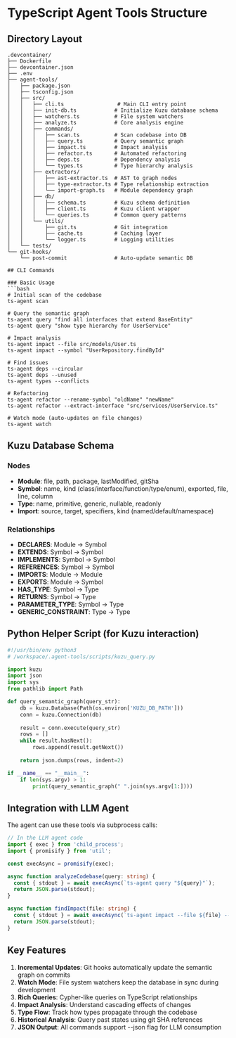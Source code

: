 # TypeScript Agent Tools Structure

## Directory Layout
```
.devcontainer/
├── Dockerfile
├── devcontainer.json
├── .env
├── agent-tools/
│   ├── package.json
│   ├── tsconfig.json
│   ├── src/
│   │   ├── cli.ts                 # Main CLI entry point
│   │   ├── init-db.ts            # Initialize Kuzu database schema
│   │   ├── watchers.ts           # File system watchers
│   │   ├── analyze.ts            # Core analysis engine
│   │   ├── commands/
│   │   │   ├── scan.ts           # Scan codebase into DB
│   │   │   ├── query.ts          # Query semantic graph
│   │   │   ├── impact.ts         # Impact analysis
│   │   │   ├── refactor.ts       # Automated refactoring
│   │   │   ├── deps.ts           # Dependency analysis
│   │   │   └── types.ts          # Type hierarchy analysis
│   │   ├── extractors/
│   │   │   ├── ast-extractor.ts  # AST to graph nodes
│   │   │   ├── type-extractor.ts # Type relationship extraction
│   │   │   └── import-graph.ts   # Module dependency graph
│   │   ├── db/
│   │   │   ├── schema.ts         # Kuzu schema definition
│   │   │   ├── client.ts         # Kuzu client wrapper
│   │   │   └── queries.ts        # Common query patterns
│   │   └── utils/
│   │       ├── git.ts            # Git integration
│   │       ├── cache.ts          # Caching layer
│   │       └── logger.ts         # Logging utilities
│   └── tests/
└── git-hooks/
    └── post-commit               # Auto-update semantic DB

## CLI Commands

### Basic Usage
```bash
# Initial scan of the codebase
ts-agent scan

# Query the semantic graph
ts-agent query "find all interfaces that extend BaseEntity"
ts-agent query "show type hierarchy for UserService"

# Impact analysis
ts-agent impact --file src/models/User.ts
ts-agent impact --symbol "UserRepository.findById"

# Find issues
ts-agent deps --circular
ts-agent deps --unused
ts-agent types --conflicts

# Refactoring
ts-agent refactor --rename-symbol "oldName" "newName"
ts-agent refactor --extract-interface "src/services/UserService.ts"

# Watch mode (auto-updates on file changes)
ts-agent watch
```

## Kuzu Database Schema

### Nodes
- **Module**: file, path, package, lastModified, gitSha
- **Symbol**: name, kind (class/interface/function/type/enum), exported, file, line, column
- **Type**: name, primitive, generic, nullable, readonly
- **Import**: source, target, specifiers, kind (named/default/namespace)

### Relationships
- **DECLARES**: Module -> Symbol
- **EXTENDS**: Symbol -> Symbol
- **IMPLEMENTS**: Symbol -> Symbol
- **REFERENCES**: Symbol -> Symbol
- **IMPORTS**: Module -> Module
- **EXPORTS**: Module -> Symbol
- **HAS_TYPE**: Symbol -> Type
- **RETURNS**: Symbol -> Type
- **PARAMETER_TYPE**: Symbol -> Type
- **GENERIC_CONSTRAINT**: Type -> Type

## Python Helper Script (for Kuzu interaction)
```python
#!/usr/bin/env python3
# /workspace/.agent-tools/scripts/kuzu_query.py

import kuzu
import json
import sys
from pathlib import Path

def query_semantic_graph(query_str):
    db = kuzu.Database(Path(os.environ['KUZU_DB_PATH']))
    conn = kuzu.Connection(db)
    
    result = conn.execute(query_str)
    rows = []
    while result.hasNext():
        rows.append(result.getNext())
    
    return json.dumps(rows, indent=2)

if __name__ == "__main__":
    if len(sys.argv) > 1:
        print(query_semantic_graph(" ".join(sys.argv[1:])))
```

## Integration with LLM Agent

The agent can use these tools via subprocess calls:
```typescript
// In the LLM agent code
import { exec } from 'child_process';
import { promisify } from 'util';

const execAsync = promisify(exec);

async function analyzeCodebase(query: string) {
  const { stdout } = await execAsync(`ts-agent query "${query}"`);
  return JSON.parse(stdout);
}

async function findImpact(file: string) {
  const { stdout } = await execAsync(`ts-agent impact --file ${file} --json`);
  return JSON.parse(stdout);
}
```

## Key Features

1. **Incremental Updates**: Git hooks automatically update the semantic graph on commits
2. **Watch Mode**: File system watchers keep the database in sync during development
3. **Rich Queries**: Cypher-like queries on TypeScript relationships
4. **Impact Analysis**: Understand cascading effects of changes
5. **Type Flow**: Track how types propagate through the codebase
6. **Historical Analysis**: Query past states using git SHA references
7. **JSON Output**: All commands support --json flag for LLM consumption